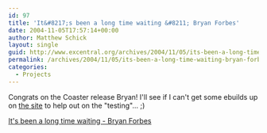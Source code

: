 ```yaml
---
id: 97
title: 'It&#8217;s been a long time waiting &#8211; Bryan Forbes'
date: 2004-11-05T17:57:14+00:00
author: Matthew Schick
layout: single
guid: http://www.excentral.org/archives/2004/11/05/its-been-a-long-time-waiting-bryan-forbes/
permalink: /archives/2004/11/05/its-been-a-long-time-waiting-bryan-forbes
categories:
  - Projects
---
```

Congrats on the Coaster release Bryan!  I'll see if I can't get some ebuilds up on <a href="http://breakmygentoo.net">the site</a> to help out on the "testing"... ;)

<a href="http://www.reigndropsfall.net/index.php?itemid=104">It's been a long time waiting - Bryan Forbes</a>

